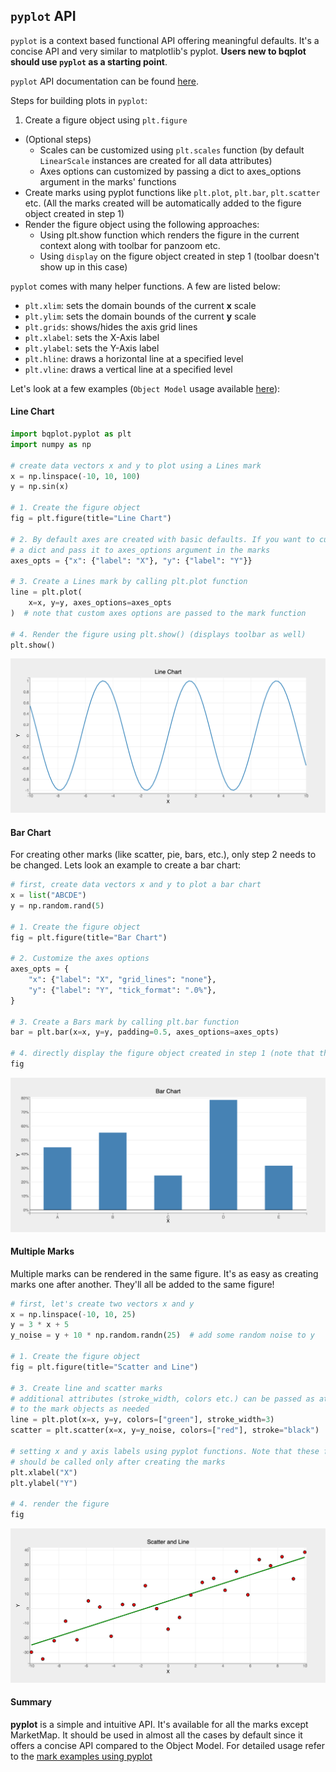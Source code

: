 ## `pyplot` API

`pyplot` is a context based functional API offering meaningful defaults. It's a concise API and very similar to matplotlib's pyplot. __Users new to bqplot should use `pyplot` as a starting point__. 

`pyplot` API documentation can be found [here](../api/pyplot.md).

Steps for building plots in `pyplot`:

1. Create a figure object using `plt.figure`
* (Optional steps)
    * Scales can be customized using `plt.scales` function (by default `LinearScale` instances are created for all data attributes)
    * Axes options can customized by passing a dict to axes_options argument in the marks' functions
* Create marks using pyplot functions like `plt.plot`, `plt.bar`, `plt.scatter` etc. (All the marks created will be automatically added to the figure object created in step 1)
* Render the figure object using the following approaches:
    * Using plt.show function which renders the figure in the current context along with toolbar for panzoom etc.
    * Using `display` on the figure object created in step 1 (toolbar doesn't show up in this case)

`pyplot` comes with many helper functions. A few are listed below:

* `plt.xlim`: sets the domain bounds of the current __x__ scale
* `plt.ylim`: sets the domain bounds of the current __y__ scale
* `plt.grids`: shows/hides the axis grid lines
* `plt.xlabel`: sets the X-Axis label
* `plt.ylabel`: sets the Y-Axis label
* `plt.hline`: draws a horizontal line at a specified level
* `plt.vline`: draws a vertical line at a specified level

Let's look at a few examples (`Object Model` usage available [here](object-model.md)):

#### Line Chart

```py
import bqplot.pyplot as plt
import numpy as np

# create data vectors x and y to plot using a Lines mark
x = np.linspace(-10, 10, 100)
y = np.sin(x)

# 1. Create the figure object
fig = plt.figure(title="Line Chart")

# 2. By default axes are created with basic defaults. If you want to customize the axes create
# a dict and pass it to axes_options argument in the marks
axes_opts = {"x": {"label": "X"}, "y": {"label": "Y"}}

# 3. Create a Lines mark by calling plt.plot function
line = plt.plot(
    x=x, y=y, axes_options=axes_opts
)  # note that custom axes options are passed to the mark function

# 4. Render the figure using plt.show() (displays toolbar as well)
plt.show()
```
![plot](../assets/images/pyplot-image1.png)

#### Bar Chart

For creating other marks (like scatter, pie, bars, etc.), only step 2 needs to be changed. Lets look an example to create a bar chart:
```py  hl_lines="15"
# first, create data vectors x and y to plot a bar chart
x = list("ABCDE")
y = np.random.rand(5)

# 1. Create the figure object
fig = plt.figure(title="Bar Chart")

# 2. Customize the axes options
axes_opts = {
    "x": {"label": "X", "grid_lines": "none"},
    "y": {"label": "Y", "tick_format": ".0%"},
}

# 3. Create a Bars mark by calling plt.bar function
bar = plt.bar(x=x, y=y, padding=0.5, axes_options=axes_opts)

# 4. directly display the figure object created in step 1 (note that the toolbar no longer shows up)
fig
```
![plot](../assets/images/pyplot-image2.png)

#### Multiple Marks

Multiple marks can be rendered in the same figure. It's as easy as creating marks one after another. They'll all be added to the same figure!

```py
# first, let's create two vectors x and y
x = np.linspace(-10, 10, 25)
y = 3 * x + 5
y_noise = y + 10 * np.random.randn(25)  # add some random noise to y

# 1. Create the figure object
fig = plt.figure(title="Scatter and Line")

# 3. Create line and scatter marks
# additional attributes (stroke_width, colors etc.) can be passed as attributes 
# to the mark objects as needed
line = plt.plot(x=x, y=y, colors=["green"], stroke_width=3)
scatter = plt.scatter(x=x, y=y_noise, colors=["red"], stroke="black")

# setting x and y axis labels using pyplot functions. Note that these functions
# should be called only after creating the marks
plt.xlabel("X")
plt.ylabel("Y")

# 4. render the figure
fig
```
![plot](../assets/images/pyplot-image3.png)

#### Summary

__pyplot__ is a simple and intuitive API. It's available for all the marks except MarketMap. It should be used in almost all the cases by default since it offers a concise API compared to the Object Model. For detailed usage refer to the [mark examples using pyplot](https://github.com/bqplot/bqplot/tree/master/examples/Marks/Pyplot)
